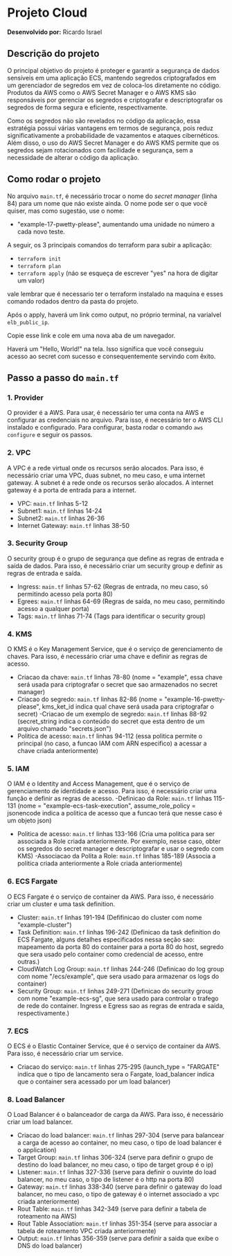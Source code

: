 # Projeto Cloud
**Desenvolvido por:** Ricardo Israel

## Descrição do projeto
O principal objetivo do projeto é proteger e garantir a segurança de dados sensíveis em uma aplicação ECS, mantendo segredos criptografados em um gerenciador de segredos em vez de coloca-los diretamente no código. Produtos da AWS como o AWS Secret Manager e o AWS KMS são responsáveis por gerenciar os segredos e criptografar e descriptografar os segredos de forma segura e eficiente, respectivamente.

Como os segredos não são revelados no código da aplicação, essa estratégia possui várias vantagens em termos de segurança, pois reduz significativamente a probabilidade de vazamentos e ataques cibernéticos. Além disso, o uso do AWS Secret Manager e do AWS KMS permite que os segredos sejam rotacionados com facilidade e segurança, sem a necessidade de alterar o código da aplicação.

## Como rodar o projeto
No arquivo ```main.tf```, é necessário trocar o nome do *secret manager* (linha 84) para um nome que náo existe ainda. O nome pode ser o que vocë quiser, mas como sugestáo, use o nome:
- "example-17-pwetty-please", aumentando uma unidade no número a cada novo teste.

A seguir, os 3 principais comandos do terraform para subir a aplicação:
- ```terraform init```
- ```terraform plan```
- ```terraform apply``` (náo se esqueça de escrever "yes" na hora de digitar um valor)

vale lembrar que é necessario ter o terraform instalado na maquina e esses comando rodados dentro da pasta do projeto.

Após o apply, haverá um link como output, no próprio terminal, na varialvel ```elb_public_ip```.

Copie esse link e cole em uma nova aba de um navegador.

Haverá um "Hello, World!" na tela. Isso significa que você conseguiu acesso ao secret com sucesso e consequentemente servindo com êxito. 

## Passo a passo do ```main.tf```
### 1. Provider
O provider é a AWS. Para usar, é necessário ter uma conta na AWS e configurar as credenciais no arquivo. Para isso, é necessário ter o AWS CLI instalado e configurado. Para configurar, basta rodar o comando ```aws configure``` e seguir os passos.

### 2. VPC
A VPC é a rede virtual onde os recursos serão alocados. Para isso, é necessário criar uma VPC, duas subnet, no meu caso, e uma internet gateway. A subnet é a rede onde os recursos serão alocados. A internet gateway é a porta de entrada para a internet.
- VPC: ```main.tf``` linhas 5-12
- Subnet1: ```main.tf``` linhas 14-24
- Subnet2: ```main.tf``` linhas 26-36
- Internet Gateway: ```main.tf``` linhas 38-50

### 3. Security Group
O security group é o grupo de segurança que define as regras de entrada e saída de dados. Para isso, é necessário criar um security group e definir as regras de entrada e saída.
- Ingress: ```main.tf``` linhas 57-62 (Regras de entrada, no meu caso, só permitindo acesso pela porta 80)
- Egrees: ```main.tf``` linhas 64-69 (Regras de saída, no meu caso, permitindo acesso a qualquer porta)
- Tags: ```main.tf``` linhas 71-74 (Tags para identificar o security group)

### 4. KMS
O KMS é o Key Management Service, que é o serviço de gerenciamento de chaves. Para isso, é necessário criar uma chave e definir as regras de acesso.
- Criacao da chave: ```main.tf``` linhas 78-80 (nome = "example", essa chave será usada para criptografar o secret que sao armazenados no secret manager)
- Criacao do segredo: ```main.tf``` linhas 82-86 (nome = "example-16-pwetty-please", kms_ket_id indica qual chave será usada para criptografar o secret)
-Criacao de um exemplo de segredo: ```main.tf``` linhas 88-92 (secret_string indica o conteúdo do secret que esta dentro de um arquivo chamado "secrets.json")
- Politica de acesso: ```main.tf``` linhas 94-112 (essa politica permite o principal (no caso, a funcao IAM com ARN especifico) a acessar a chave criada anteriormente)

### 5. IAM
O IAM é o Identity and Access Management, que é o serviço de gerenciamento de identidade e acesso. Para isso, é necessário criar uma função e definir as regras de acesso.
-Definicao da Role: ```main.tf``` linhas 115-131 (nome = "example-ecs-task-execution", assume_role_policy = jsonencode indica a politica de acesso que a funcao terá que nesse caso é um objeto json)
- Politica de acesso: ```main.tf``` linhas 133-166 (Cria uma politica para ser associada a Role criada anteriormente. Por exemplo, nesse caso, obter os segredos do secret manager e descriptografar e usar o segredo com KMS)
-Associacao da Polita a Role: ```main.tf``` linhas 185-189 (Associa a politica criada anteriormente a Role criada anteriormente)

### 6. ECS Fargate
O ECS Fargate é o serviço de container da AWS. Para isso, é necessário criar um cluster e uma task definition.
- Cluster: ```main.tf``` linhas 191-194 (Defifinicao do cluster com nome "example-cluster")
- Task Definition: ```main.tf``` linhas 196-242 (Definicao da task definition do ECS Fargate, alguns detalhes especificados nessa seção sao: mapeamento da porta 80 do container para a porta 80 do host, segredo que sera usado pelo container como credencial de acesso, entre outras.)
- CloudWatch Log Group: ```main.tf``` linhas 244-246 (Definicao do log group com nome "/ecs/example", que sera usado para armazenar os logs do container)
- Security Group: ```main.tf``` linhas 249-271 (Definicao do security group com nome "example-ecs-sg", que sera usado para controlar o trafego de rede do container. Ingress e Egress sao as regras de entrada e saida, respectivamente.)

### 7. ECS
O ECS é o Elastic Container Service, que é o serviço de container da AWS. Para isso, é necessário criar um service.
- Criacao do serviço: ```main.tf``` linhas 275-295 (launch_type = "FARGATE" indica que o tipo de lancamento sera o Fargate, load_balancer indica que o container sera acessado por um load balancer)

### 8. Load Balancer
O Load Balancer é o balanceador de carga da AWS. Para isso, é necessário criar um load balancer.
- Criacao do load balancer: ```main.tf``` linhas 297-304 (serve para balancear a carga de acesso ao container, no meu caso, o tipo de load balancer é o application)
- Target Group: ```main.tf``` linhas 306-324 (serve para definir o grupo de destino do load balancer, no meu caso, o tipo de target group é o ip)
- Listener: ```main.tf``` linhas 327-336 (serve para definir o ouvinte do load balancer, no meu caso, o tipo de listener é o http na porta 80)
- Gateway: ```main.tf``` linhas 338-340 (serve para definir o gateway do load balancer, no meu caso, o tipo de gateway é o internet associado a vpc criada anteriormente)
- Rout Table: ```main.tf``` linhas 342-349 (serve para definir a tabela de roteamento na AWS)
- Rout Table Association: ```main.tf``` linhas 351-354 (serve para associar a tabela de roteamento VPC criada anteriormente)
- Output: ```main.tf``` linhas 356-359 (serve para definir a saida que exibe o DNS do load balancer)
